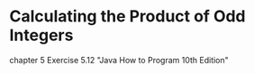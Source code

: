 # Calculating the Product of Odd Integers
chapter 5 Exercise 5.12 "Java How to Program 10th Edition"
